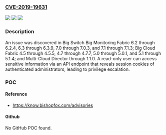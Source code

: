 ### [CVE-2019-19631](https://cve.mitre.org/cgi-bin/cvename.cgi?name=CVE-2019-19631)
![](https://img.shields.io/static/v1?label=Product&message=n%2Fa&color=blue)
![](https://img.shields.io/static/v1?label=Version&message=n%2Fa&color=blue)
![](https://img.shields.io/static/v1?label=Vulnerability&message=n%2Fa&color=brighgreen)

### Description

An issue was discovered in Big Switch Big Monitoring Fabric 6.2 through 6.2.4, 6.3 through 6.3.9, 7.0 through 7.0.3, and 7.1 through 7.1.3; Big Cloud Fabric 4.5 through 4.5.5, 4.7 through 4.7.7, 5.0 through 5.0.1, and 5.1 through 5.1.4; and Multi-Cloud Director through 1.1.0. A read-only user can access sensitive information via an API endpoint that reveals session cookies of authenticated administrators, leading to privilege escalation.

### POC

#### Reference
- https://know.bishopfox.com/advisories

#### Github
No GitHub POC found.

